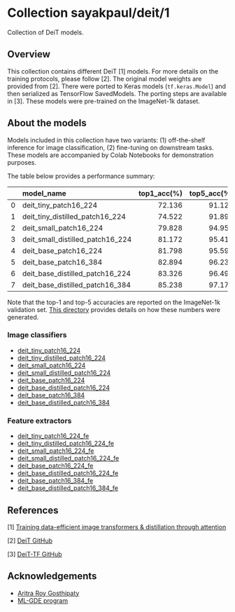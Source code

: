 # Collection sayakpaul/deit/1

Collection of DeiT models.

<!-- dataset: imagenet-ilsvrc-2012-cls -->
<!-- task: image-classification -->

## Overview

This collection contains different DeiT [1] models. For more details on the training protocols,
please follow [2]. The original model weights are provided from [2]. There were ported to Keras models
(`tf.keras.Model`) and then serialized as TensorFlow SavedModels. The porting steps are available in [3].
These models were pre-trained on the ImageNet-1k dataset.

## About the models

Models included in this collection have two variants: (1) off-the-shelf inference for image
classification, (2) fine-tuning on downstream tasks. These models are accompanied by
Colab Notebooks for demonstration purposes. 

The table below provides a performance summary:

|    | **model_name**                       |   **top1_acc(%)** |   **top5_acc(%)** |   **orig_top1_acc(%)** |   **orig_top5_acc(%)** |
|---:|:---------------------------------|--------------:|--------------:|-------------------:|-------------------:|
|  0 | deit_tiny_patch16_224            |        72.136 |        91.128 |               72.2 |               91.1 |
|  1 | deit_tiny_distilled_patch16_224  |        74.522 |        91.896 |               74.5 |               91.9 |
|  2 | deit_small_patch16_224           |        79.828 |        94.954 |               79.9 |               95   |
|  3 | deit_small_distilled_patch16_224 |        81.172 |        95.414 |               81.2 |               95.4 |
|  4 | deit_base_patch16_224            |        81.798 |        95.592 |               81.8 |               95.6 |
|  5 | deit_base_patch16_384            |        82.894 |        96.234 |               82.9 |               96.2 |
|  6 | deit_base_distilled_patch16_224  |        83.326 |        96.496 |               83.4 |               96.5 |
|  7 | deit_base_distilled_patch16_384  |        85.238 |        97.172 |               85.2 |               97.2 |

Note that the top-1 and top-5 accuracies are reported on the ImageNet-1k validation set. 
[This directory](https://github.com/sayakpaul/deit-tf/tree/main/i1k_eval) provides details
on how these numbers were generated.

### Image classifiers

* [deit_tiny_patch16_224](https://tfhub.dev/sayakpaul/deit_tiny_1k_224/1)
* [deit_tiny_distilled_patch16_224](https://tfhub.dev/sayakpaul/deit_tiny_distilled_1k_224/1)
* [deit_small_patch16_224](https://tfhub.dev/sayakpaul/deit_small_1k_224/1)
* [deit_small_distilled_patch16_224](https://tfhub.dev/sayakpaul/deit_small_distilled_1k_224/1)
* [deit_base_patch16_224](https://tfhub.dev/sayakpaul/deit_base_1k_224/1)
* [deit_base_distilled_patch16_224](https://tfhub.dev/sayakpaul/deit_base_distilled_1k_224/1)
* [deit_base_patch16_384](https://tfhub.dev/sayakpaul/deit_base_1k_384/1)
* [deit_base_distilled_patch16_384](https://tfhub.dev/sayakpaul/deit_base_distilled_1k_384/1)


### Feature extractors

* [deit_tiny_patch16_224_fe](https://tfhub.dev/sayakpaul/deit_tiny_1k_224_fe/1)
* [deit_tiny_distilled_patch16_224_fe](https://tfhub.dev/sayakpaul/deit_tiny_distilled_1k_224_fe/1)
* [deit_small_patch16_224_fe]((https://tfhub.dev/sayakpaul/deit_small_1k_224_fe/1))
* [deit_small_distilled_patch16_224_fe](https://tfhub.dev/sayakpaul/deit_small_distilled_1k_224_fe/1)
* [deit_base_patch16_224_fe](https://tfhub.dev/sayakpaul/deit_base_1k_224_fe/1)
* [deit_base_distilled_patch16_224_fe](https://tfhub.dev/sayakpaul/deit_base_distilled_1k_224_fe/1)
* [deit_base_patch16_384_fe](https://tfhub.dev/sayakpaul/deit_base_1k_384_fe/1)
* [deit_base_distilled_patch16_384_fe](https://tfhub.dev/sayakpaul/deit_base_distilled_1k_384_fe/1)

## References

[1] [Training data-efficient image transformers & distillation through attention](https://arxiv.org/abs/2012.12877)

[2] [DeiT GitHub](https://github.com/facebookresearch/deit)

[3] [DeiT-TF GitHub](https://github.com/sayakpaul/deit-tf)

## Acknowledgements

* [Aritra Roy Gosthipaty](https://github.com/ariG23498)
* [ML-GDE program](https://developers.google.com/programs/experts/)